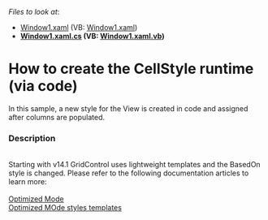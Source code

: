 <!-- default file list -->
*Files to look at*:

* [Window1.xaml](./CS/Window1.xaml) (VB: [Window1.xaml](./VB/Window1.xaml))
* **[Window1.xaml.cs](./CS/Window1.xaml.cs) (VB: [Window1.xaml.vb](./VB/Window1.xaml.vb))**
<!-- default file list end -->
# How to create the CellStyle runtime (via code)


<p>In this sample, a new style for the View is created in code and assigned after columns are populated. </p>


<h3>Description</h3>

<br>Starting with v14.1 GridControl uses lightweight templates and the BasedOn style is changed. Please refer to the following documentation articles to learn more:&nbsp;<br><br><a href="https://documentation.devexpress.com/WPF/17112/Controls-and-Libraries/Data-Grid/Performance/Optimized-Mode">Optimized Mode</a>&nbsp;<br><a href="https://documentation.devexpress.com/WPF/17139/Controls-and-Libraries/Data-Grid/Examples/Miscellaneous/Optimized-Mode-Styles-and-Templates">Optimized MOde styles templates</a>

<br/>


